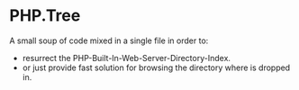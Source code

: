 # PHP.Tree
A small soup of code mixed in a single file in order to:

* resurrect the PHP-Built-In-Web-Server-Directory-Index.
* or just provide fast solution for browsing the directory where is dropped in.
